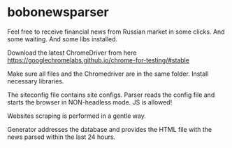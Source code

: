 # bobonewsparser
Feel free to receive financial news from Russian market in some clicks. And some waiting. And some libs installed.

Download the latest ChromeDriver from here https://googlechromelabs.github.io/chrome-for-testing/#stable

Make sure all files and the Chromedriver are in the same folder. Install necessary libraries.

The siteconfig file contains site configs. Parser reads the config file and starts the browser in NON-headless mode. JS is allowed!

Websites scraping is performed in a gentle way.

Generator addresses the database and provides the HTML file with the news parsed within the last 24 hours. 
